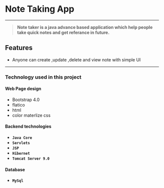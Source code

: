 # Note Taking App
******

> **Note taker  is a java advance based application which help  people take quick notes and get referance in future.**

## Features

- Anyone can create ,update ,delete and view note with simple UI 

---------

### Technology used in this project

#### Web Page design ####
- Bootstrap 4.0
- flatico
- html
- color materlize css


#### Backend technologies ####

- **`Java Core`**
- **`Servlets`** 
- **`JSP`**
- **`Hibernet`**
- **`Tomcat Server 9.0`**

#### Database ####

- **`MySql`**
